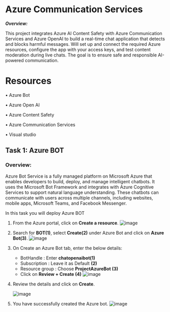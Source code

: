 # Azure Communication Services

***Overview:***

This project integrates Azure AI Content Safety with Azure Communication Services and Azure OpenAI to build a real-time chat application that detects and blocks harmful messages. Will set up and connect the required Azure resources, configure the app with your access keys, and test content moderation during live chats. The goal is to ensure safe and responsible AI-powered communication.

# Resources

•	Azure Bot

•	Azure Open AI

•	Azure Content Safety

•	Azure Communication Services

•	Visual studio


## Task 1: Azure BOT

### Overview:

Azure Bot Service is a fully managed platform on Microsoft Azure that enables developers to build, deploy, and manage intelligent chatbots. It uses the Microsoft Bot Framework and integrates with Azure Cognitive Services to support natural language understanding. These chatbots can communicate with users across multiple channels, including websites, mobile apps, Microsoft Teams, and Facebook Messenger.

In this task you will deploy Azure BOT

1.	From the Azure portal, click on **Create a resource**.
   ![image](https://github.com/user-attachments/assets/d3954496-4813-4e77-a199-d275f8d88d6a)

2. Search for **BOT(1)**, select **Create(2)** under Azure Bot and click on **Azure Bot(3)**.
   ![image](https://github.com/user-attachments/assets/0b930a99-f7e8-4f40-8ec5-ff23a850a282)

3. On Create an Azure Bot tab, enter the below details:

    - BotHandle : Enter **chatopenaibot(1)**
    - Subscription : Leave it as Default **(2)**
    - Resource group : Choose **ProjectAzureBot (3)**
    - Click on **Review + Create (4)**
   ![image](https://github.com/user-attachments/assets/6a59a74f-ebde-4048-8b2a-3628b9c27dc1)

4. Review the details and click on **Create**.
   
    ![image](https://github.com/user-attachments/assets/18b1e484-4dfc-424e-8b05-2ccea7c21b96)

5. You have successfully created the Azure bot.
   ![image](https://github.com/user-attachments/assets/8ee5baff-b65e-4721-862c-395f24b6ffdf)





